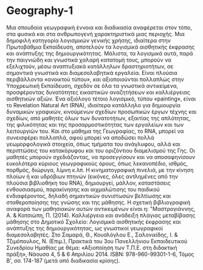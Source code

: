 # Geography-1
Μια σπουδαία γεωγραφική έννοια και διαδικασία αναφέρεται στον τόπο, στα φυσικά και στα ανθρωπογενή χαρακτηριστικά μιας περιοχής. Μια δημοφιλή κατηγορία λογισμικών γενικής χρήσης, ιδιαίτερα στην Πρωτοβάθμια Εκπαίδευση, αποτελούν τα λογισμικά αισθητικής έκφρασης και ανάπτυξης της δημιουργικότητας. Μάλιστα, τα λογισμικά αυτά, παρά την παιγνιώδη και γνωστικά χαλαρή κατατομή τους, μπορούν να εξελιχτούν, μέσω αναπτυξιακά κατάλληλων δραστηριοτήτων, σε σημαντικά γνωστικά και διαμεσολαβητικά εργαλεία. Είναι πλούσια περιβάλλοντα «ανοικτού τύπου», και αξιοποιούνται πολλαπλώς στην Υποχρεωτική Εκπαίδευση, σχεδόν σε όλα τα γνωστικά αντικείμενα, προσφέροντας δυνατότητες εικαστικών αναζητήσεων και καλλιέργειας αισθητικών αξιών. Ένα αξιόλογο τέτοιο λογισμικό, τύπου «painting», είναι το Revelation Natural Art (RNA), ιδιαίτερα κατάλληλο για δημιουργία δυναμικών γραφικών, κινούμενων σχεδίων προσωπικών έργων τέχνης και σχεδίων, από μαθητές όλων των δυνατοτήτων, εξαιτίας της απλότητας, της φιλικότητας και της προσαρμοστικότητας των εργαλείων και των λειτουργιών του. Και στο μάθημα της Γεωγραφίας, το RNA, μπορεί να συνεισφέρει πολλαπλά, αφού μπορεί να αποδώσει πολλά γεωμορφολογικά στοιχεία, όπως τμήματα του ανάγλυφου, αλλά και περιπτώσεις του κατακόρυφου και του οριζόντιου διαμελισμού της Γης. Οι μαθητές μπορούν σχεδιάζοντας, να προσεγγίσουν και να αποσαφηνίσουν ευκολότερα κύριους γεωγραφικούς όρους, όπως λεκανοπέδιο, ισθμός, πορθμός, διώρυγα, λίμνη κ.λπ. Η κινηματογραφική πινελιά, με την κίνηση πλοίων ή και υδρόβιων πτηνών (εικόνες, όλες αντλημένες από την πλούσια βιβλιοθήκη του RNA), δημιουργεί, μάλλον, καταστάσεις ενθουσιασμού, παρακίνησης και αιχμαλώτισης του παιδικού ενδιαφέροντος, δηλαδή σημαντικών συνιστωσών βελτίωσης και σταθεροποίησης της γνώσης και της μάθησης. Η σχετική βιβλιογραφική αναφορά των μαθησιακών αυτών αντικειμένων είναι η: "Μαστρογιάννης, Α. & Κατσιώπη, Π. (2014). Καλλιέργεια και ανάδειξη πλάγιας μεταβίβασης μάθησης στο Δημοτικό Σχολείο: Λογισμικά αισθητικής έκφρασης και ανάπτυξης της δημιουργικότητας, ως γνωστικοί γεωγραφικοί διαμεσολαβητές. Στο Σαμαρά, Θ., Κουσλόγλου Ε., Σαλονικίδης, Ι. & Τζιμόπουλος, Ν. (Επιμ.), Πρακτικά του 3ου Πανελλήνιου Εκπαιδευτικού Συνεδρίου Ημαθίας με θέμα: «Αξιοποίηση των Τ.Π.Ε. στη διδακτική πράξη», Νάουσα 4, 5 & 6 Απριλίου 2014. ISBN: 978-960-99301-1-6, Τόμος Β', σσ. 174-187 (μετά από διαδικασία κρίσης).
